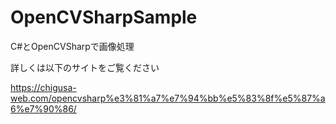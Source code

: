 # OpenCVSharpSample
C#とOpenCVSharpで画像処理

詳しくは以下のサイトをご覧ください

<https://chigusa-web.com/opencvsharp%e3%81%a7%e7%94%bb%e5%83%8f%e5%87%a6%e7%90%86/>
